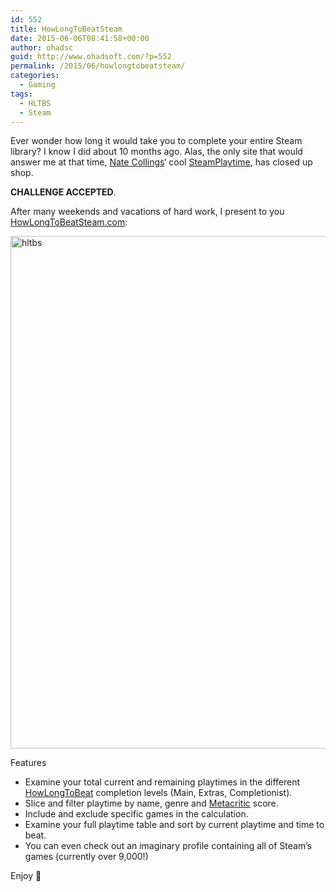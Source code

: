 ```yaml
---
id: 552
title: HowLongToBeatSteam
date: 2015-06-06T08:41:58+00:00
author: ohadsc
guid: http://www.ohadsoft.com/?p=552
permalink: /2015/06/howlongtobeatsteam/
categories:
  - Gaming
tags:
  - HLTBS
  - Steam
---
```

Ever wonder how long it would take you to complete your entire Steam library? I know I did about 10 months ago. Alas, the only site that would answer me at that time, <a href="http://natecollings.com/" target="_blank">Nate Collings</a>&#8216; cool <a href="http://steamplaytime.appspot.com/" target="_blank">SteamPlaytime</a>, has closed up shop. 

**CHALLENGE ACCEPTED**.

After many weekends and vacations of hard work, I present to you <a href="http://www.howlongtobeatsteam.com/?utm_source=OhadSoft&#038;utm_medium=blog&#038;utm_campaign=OhadSoftAnnouncement" target="_blank">HowLongToBeatSteam.com</a>:

<a href="http://www.ohadsoft.com/wp-content/uploads/2015/06/hltbs.png" rel="lightbox[552]"><img src="http://www.ohadsoft.com/wp-content/uploads/2015/06/hltbs.png" alt="hltbs" width="1141" height="820" class="alignnone size-full wp-image-546" srcset="https://www.ohadsoft.com/wp-content/uploads/2015/06/hltbs.png 1141w, https://www.ohadsoft.com/wp-content/uploads/2015/06/hltbs-300x216.png 300w, https://www.ohadsoft.com/wp-content/uploads/2015/06/hltbs-1024x736.png 1024w" sizes="(max-width: 709px) 85vw, (max-width: 909px) 67vw, (max-width: 1362px) 62vw, 840px" /></a>

Features

  * Examine your total current and remaining playtimes in the different <a href="http://howlongtobeat.com/" target="_blank">HowLongToBeat</a> completion levels (Main, Extras, Completionist).
  * Slice and filter playtime by name, genre and [Metacritic](http://www.metacritic.com/) score.
  * Include and exclude specific games in the calculation.
  * Examine your full playtime table and sort by current playtime and time to beat.
  * You can even check out an imaginary profile containing all of Steam&#8217;s games (currently over 9,000!)

Enjoy 🙂
